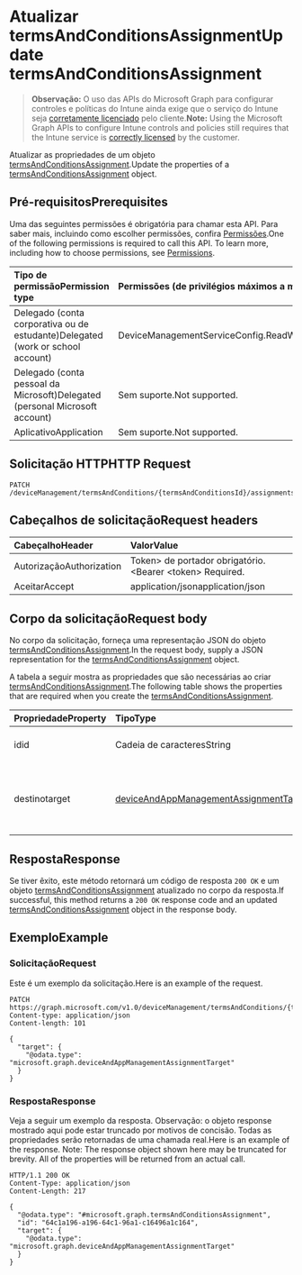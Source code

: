 # <a name="update-termsandconditionsassignment"></a><span data-ttu-id="9b4ce-101">Atualizar termsAndConditionsAssignment</span><span class="sxs-lookup"><span data-stu-id="9b4ce-101">Update termsAndConditionsAssignment</span></span>

> <span data-ttu-id="9b4ce-102">**Observação:** O uso das APIs do Microsoft Graph para configurar controles e políticas do Intune ainda exige que o serviço do Intune seja [corretamente licenciado](https://go.microsoft.com/fwlink/?linkid=839381) pelo cliente.</span><span class="sxs-lookup"><span data-stu-id="9b4ce-102">**Note:** Using the Microsoft Graph APIs to configure Intune controls and policies still requires that the Intune service is [correctly licensed](https://go.microsoft.com/fwlink/?linkid=839381) by the customer.</span></span>

<span data-ttu-id="9b4ce-103">Atualizar as propriedades de um objeto [termsAndConditionsAssignment](../resources/intune_companyterms_termsandconditionsassignment.md).</span><span class="sxs-lookup"><span data-stu-id="9b4ce-103">Update the properties of a [termsAndConditionsAssignment](../resources/intune_companyterms_termsandconditionsassignment.md) object.</span></span>
## <a name="prerequisites"></a><span data-ttu-id="9b4ce-104">Pré-requisitos</span><span class="sxs-lookup"><span data-stu-id="9b4ce-104">Prerequisites</span></span>
<span data-ttu-id="9b4ce-p101">Uma das seguintes permissões é obrigatória para chamar esta API. Para saber mais, incluindo como escolher permissões, confira [Permissões](../../../concepts/permissions_reference.md).</span><span class="sxs-lookup"><span data-stu-id="9b4ce-p101">One of the following permissions is required to call this API. To learn more, including how to choose permissions, see [Permissions](../../../concepts/permissions_reference.md).</span></span>

|<span data-ttu-id="9b4ce-107">Tipo de permissão</span><span class="sxs-lookup"><span data-stu-id="9b4ce-107">Permission type</span></span>|<span data-ttu-id="9b4ce-108">Permissões (de privilégios máximos a mínimos)</span><span class="sxs-lookup"><span data-stu-id="9b4ce-108">Permissions (from most to least privileged)</span></span>|
|:---|:---|
|<span data-ttu-id="9b4ce-109">Delegado (conta corporativa ou de estudante)</span><span class="sxs-lookup"><span data-stu-id="9b4ce-109">Delegated (work or school account)</span></span>|<span data-ttu-id="9b4ce-110">DeviceManagementServiceConfig.ReadWrite.All</span><span class="sxs-lookup"><span data-stu-id="9b4ce-110">DeviceManagementServiceConfig.ReadWrite.All</span></span>|
|<span data-ttu-id="9b4ce-111">Delegado (conta pessoal da Microsoft)</span><span class="sxs-lookup"><span data-stu-id="9b4ce-111">Delegated (personal Microsoft account)</span></span>|<span data-ttu-id="9b4ce-112">Sem suporte.</span><span class="sxs-lookup"><span data-stu-id="9b4ce-112">Not supported.</span></span>|
|<span data-ttu-id="9b4ce-113">Aplicativo</span><span class="sxs-lookup"><span data-stu-id="9b4ce-113">Application</span></span>|<span data-ttu-id="9b4ce-114">Sem suporte.</span><span class="sxs-lookup"><span data-stu-id="9b4ce-114">Not supported.</span></span>|

## <a name="http-request"></a><span data-ttu-id="9b4ce-115">Solicitação HTTP</span><span class="sxs-lookup"><span data-stu-id="9b4ce-115">HTTP Request</span></span>
<!-- {
  "blockType": "ignored"
}
-->
``` http
PATCH /deviceManagement/termsAndConditions/{termsAndConditionsId}/assignments/{termsAndConditionsAssignmentId}
```

## <a name="request-headers"></a><span data-ttu-id="9b4ce-116">Cabeçalhos de solicitação</span><span class="sxs-lookup"><span data-stu-id="9b4ce-116">Request headers</span></span>
|<span data-ttu-id="9b4ce-117">Cabeçalho</span><span class="sxs-lookup"><span data-stu-id="9b4ce-117">Header</span></span>|<span data-ttu-id="9b4ce-118">Valor</span><span class="sxs-lookup"><span data-stu-id="9b4ce-118">Value</span></span>|
|:---|:---|
|<span data-ttu-id="9b4ce-119">Autorização</span><span class="sxs-lookup"><span data-stu-id="9b4ce-119">Authorization</span></span>|<span data-ttu-id="9b4ce-120">Token&gt; de portador obrigatório.&lt;</span><span class="sxs-lookup"><span data-stu-id="9b4ce-120">Bearer &lt;token&gt; Required.</span></span>|
|<span data-ttu-id="9b4ce-121">Aceitar</span><span class="sxs-lookup"><span data-stu-id="9b4ce-121">Accept</span></span>|<span data-ttu-id="9b4ce-122">application/json</span><span class="sxs-lookup"><span data-stu-id="9b4ce-122">application/json</span></span>|

## <a name="request-body"></a><span data-ttu-id="9b4ce-123">Corpo da solicitação</span><span class="sxs-lookup"><span data-stu-id="9b4ce-123">Request body</span></span>
<span data-ttu-id="9b4ce-124">No corpo da solicitação, forneça uma representação JSON do objeto [termsAndConditionsAssignment](../resources/intune_companyterms_termsandconditionsassignment.md).</span><span class="sxs-lookup"><span data-stu-id="9b4ce-124">In the request body, supply a JSON representation for the [termsAndConditionsAssignment](../resources/intune_companyterms_termsandconditionsassignment.md) object.</span></span>

<span data-ttu-id="9b4ce-125">A tabela a seguir mostra as propriedades que são necessárias ao criar [termsAndConditionsAssignment](../resources/intune_companyterms_termsandconditionsassignment.md).</span><span class="sxs-lookup"><span data-stu-id="9b4ce-125">The following table shows the properties that are required when you create the [termsAndConditionsAssignment](../resources/intune_companyterms_termsandconditionsassignment.md).</span></span>

|<span data-ttu-id="9b4ce-126">Propriedade</span><span class="sxs-lookup"><span data-stu-id="9b4ce-126">Property</span></span>|<span data-ttu-id="9b4ce-127">Tipo</span><span class="sxs-lookup"><span data-stu-id="9b4ce-127">Type</span></span>|<span data-ttu-id="9b4ce-128">Descrição</span><span class="sxs-lookup"><span data-stu-id="9b4ce-128">Description</span></span>|
|:---|:---|:---|
|<span data-ttu-id="9b4ce-129">id</span><span class="sxs-lookup"><span data-stu-id="9b4ce-129">id</span></span>|<span data-ttu-id="9b4ce-130">Cadeia de caracteres</span><span class="sxs-lookup"><span data-stu-id="9b4ce-130">String</span></span>|<span data-ttu-id="9b4ce-131">Identificador exclusivo da entidade.</span><span class="sxs-lookup"><span data-stu-id="9b4ce-131">Unique identifier of the entity.</span></span>|
|<span data-ttu-id="9b4ce-132">destino</span><span class="sxs-lookup"><span data-stu-id="9b4ce-132">target</span></span>|[<span data-ttu-id="9b4ce-133">deviceAndAppManagementAssignmentTarget</span><span class="sxs-lookup"><span data-stu-id="9b4ce-133">deviceAndAppManagementAssignmentTarget</span></span>](../resources/intune_shared_deviceandappmanagementassignmenttarget.md)|<span data-ttu-id="9b4ce-134">Destino de atribuição ao qual a política de T&C foi designada.</span><span class="sxs-lookup"><span data-stu-id="9b4ce-134">Assignment target that the T&C policy is assigned to.</span></span>|



## <a name="response"></a><span data-ttu-id="9b4ce-135">Resposta</span><span class="sxs-lookup"><span data-stu-id="9b4ce-135">Response</span></span>
<span data-ttu-id="9b4ce-136">Se tiver êxito, este método retornará um código de resposta `200 OK` e um objeto [termsAndConditionsAssignment](../resources/intune_companyterms_termsandconditionsassignment.md) atualizado no corpo da resposta.</span><span class="sxs-lookup"><span data-stu-id="9b4ce-136">If successful, this method returns a `200 OK` response code and an updated [termsAndConditionsAssignment](../resources/intune_companyterms_termsandconditionsassignment.md) object in the response body.</span></span>

## <a name="example"></a><span data-ttu-id="9b4ce-137">Exemplo</span><span class="sxs-lookup"><span data-stu-id="9b4ce-137">Example</span></span>
### <a name="request"></a><span data-ttu-id="9b4ce-138">Solicitação</span><span class="sxs-lookup"><span data-stu-id="9b4ce-138">Request</span></span>
<span data-ttu-id="9b4ce-139">Este é um exemplo da solicitação.</span><span class="sxs-lookup"><span data-stu-id="9b4ce-139">Here is an example of the request.</span></span>
``` http
PATCH https://graph.microsoft.com/v1.0/deviceManagement/termsAndConditions/{termsAndConditionsId}/assignments/{termsAndConditionsAssignmentId}
Content-type: application/json
Content-length: 101

{
  "target": {
    "@odata.type": "microsoft.graph.deviceAndAppManagementAssignmentTarget"
  }
}
```

### <a name="response"></a><span data-ttu-id="9b4ce-140">Resposta</span><span class="sxs-lookup"><span data-stu-id="9b4ce-140">Response</span></span>
<span data-ttu-id="9b4ce-p102">Veja a seguir um exemplo da resposta. Observação: o objeto response mostrado aqui pode estar truncado por motivos de concisão. Todas as propriedades serão retornadas de uma chamada real.</span><span class="sxs-lookup"><span data-stu-id="9b4ce-p102">Here is an example of the response. Note: The response object shown here may be truncated for brevity. All of the properties will be returned from an actual call.</span></span>
``` http
HTTP/1.1 200 OK
Content-Type: application/json
Content-Length: 217

{
  "@odata.type": "#microsoft.graph.termsAndConditionsAssignment",
  "id": "64c1a196-a196-64c1-96a1-c16496a1c164",
  "target": {
    "@odata.type": "microsoft.graph.deviceAndAppManagementAssignmentTarget"
  }
}
```



